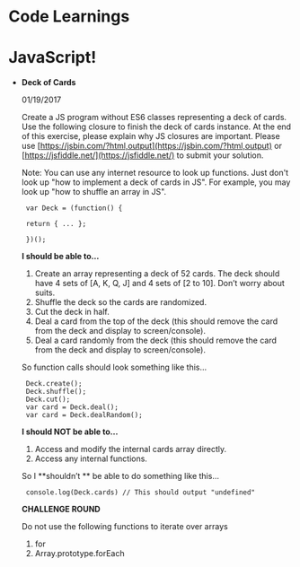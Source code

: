 # Code Learnings

# JavaScript!

-  **Deck of Cards** 

    01/19/2017

    Create a JS program without ES6 classes representing a deck of cards. Use the following closure to finish the deck of cards instance. At the end of this exercise, please explain why JS closures are important. Please use [https://jsbin.com/?html,output](https://jsbin.com/?html,output) or [https://jsfiddle.net/](https://jsfiddle.net/) to submit your solution. 

    Note: You can use any internet resource to look up functions. Just don't look up "how to implement a deck of cards in JS". For example, you may look up "how to shuffle an array in JS". 

        var Deck = (function() {
        
        return { ... };
        
        })();

     **I should be able to…** 

    1. Create an array representing a deck of 52 cards. The deck should have 4 sets of [A, K, Q, J] and 4 sets of [2 to 10]. Don’t worry about suits.
    2. Shuffle the deck so the cards are randomized.
    3. Cut the deck in half.
    4. Deal a card from the top of the deck (this should remove the card from the deck and display to screen/console).
    5. Deal a card randomly from the deck (this should remove the card from the deck and display to screen/console).

    So function calls should look something like this…

        Deck.create();
        Deck.shuffle();
        Deck.cut();
        var card = Deck.deal();
        var card = Deck.dealRandom();

     **I should NOT be able to…** 

    1. Access and modify the internal cards array directly.
    2. Access any internal functions.

    So I **shouldn’t ** be able to do something like this…

        console.log(Deck.cards) // This should output "undefined"

     **CHALLENGE ROUND** 

    Do not use the following functions to iterate over arrays

    1. for
    2. Array.prototype.forEach

